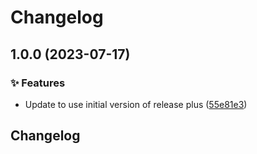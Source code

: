 # Changelog

## 1.0.0 (2023-07-17)


### ✨ Features

* Update to use initial version of release plus ([55e81e3](https://github.com/release-please-plus/action/commit/55e81e35aee4516462e070ffecd025c38eec2337))

## Changelog
